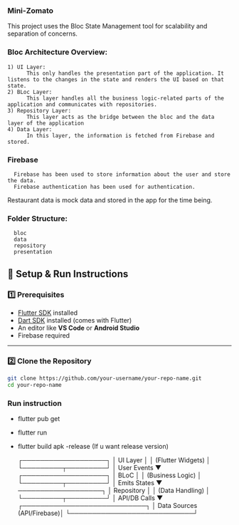 ### Mini-Zomato

This project uses the Bloc State Management tool for scalability and separation of concerns.

### Bloc Architecture Overview:

    1) UI Layer:
          This only handles the presentation part of the application. It listens to the changes in the state and renders the UI based on that state.
    2) BLoc Layer:
          This layer handles all the business logic-related parts of the application and communicates with repositories.
    3) Repository Layer:
          This layer acts as the bridge between the bloc and the data layer of the application
    4) Data Layer:
          In this layer, the information is fetched from Firebase and stored.

  ### Firebase
      Firebase has been used to store information about the user and store the data.
      Firebase authentication has been used for authentication.
  Restaurant data is mock data and stored in the app for the time being.

  ### Folder Structure:
      bloc
      data
      repository
      presentation

  ## 🚀 Setup & Run Instructions

### 1️⃣ Prerequisites
- [Flutter SDK](https://flutter.dev/docs/get-started/install) installed
- [Dart SDK](https://dart.dev/get-dart) installed (comes with Flutter)
- An editor like **VS Code** or **Android Studio**
- Firebase required
---

### 2️⃣ Clone the Repository
```bash
git clone https://github.com/your-username/your-repo-name.git
cd your-repo-name
```

### Run instruction
  - flutter pub get
  - flutter run
  - flutter build apk -release (If u want release version)


    ┌───────────────────┐
    │       UI Layer    │
    │ (Flutter Widgets) │
    └─────────┬─────────┘
              │ User Events
              ▼
    ┌───────────────────┐
    │       BLoC        │
    │ (Business Logic)  │
    └─────────┬─────────┘
              │ Emits States
              ▼
    ───────────────────┐
    │   Repository     │
    │ (Data Handling)  │
    └─────────┬─────────┘
              │ API/DB Calls
              ▼
    ┌────────────────────────────┐
    │ Data Sources (API/Firebase)│
    └────────────────────────────┘



  
      
